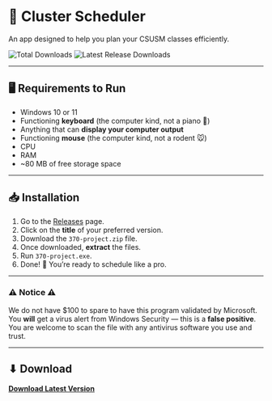 # 📅 Cluster Scheduler
An app designed to help you plan your CSUSM classes efficiently.

![Total Downloads](https://img.shields.io/github/downloads/rochanehurst/CS370-Team3/total?label=Total%20Downloads)
![Latest Release Downloads](https://img.shields.io/github/downloads/rochanehurst/CS370-Team3/latest/total?label=Latest%20Release%20Downloads)


---

## 🖥 Requirements to Run
- Windows 10 or 11
- Functioning **keyboard** (the computer kind, not a piano 🎹)
- Anything that can **display your computer output**
- Functioning **mouse** (the computer kind, not a rodent 🐭)
- CPU  
- RAM  
- ~80 MB of free storage space

---

## 📥 Installation
1. Go to the [Releases](https://github.com/rochanehurst/CS370-Team3/releases/latest) page.
2. Click on the **title** of your preferred version.
3. Download the `370-project.zip` file.
4. Once downloaded, **extract** the files.
5. Run `370-project.exe`.
6. Done! 🎉 You’re ready to schedule like a pro.

---

### ⚠ Notice ⚠
We do not have $100 to spare to have this program validated by Microsoft.  
You **will** get a virus alert from Windows Security — this is a **false positive**.  
You are welcome to scan the file with any antivirus software you use and trust.

---

## ⬇ Download
[**Download Latest Version**](https://github.com/rochanehurst/CS370-Team3/releases/latest)
